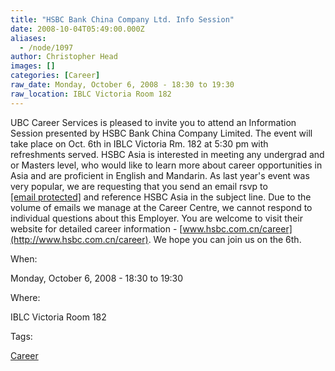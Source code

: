 ```yaml
---
title: "HSBC Bank China Company Ltd. Info Session"
date: 2008-10-04T05:49:00.000Z
aliases:
  - /node/1097
author: Christopher Head
images: []
categories: [Career]
raw_date: Monday, October 6, 2008 - 18:30 to 19:30
raw_location: IBLC Victoria Room 182
---
```


UBC Career Services is pleased to invite you to attend an Information Session presented by HSBC Bank China Company Limited. The event will take place on Oct. 6th in IBLC Victoria Rm. 182 at 5:30 pm with refreshments served. HSBC Asia is interested in meeting any undergrad and or Masters level, who would like to learn more about career opportunities in Asia and are proficient in English and Mandarin.
As last year's event was very popular, we are requesting that you send an email rsvp to [\[email protected\]](/cdn-cgi/l/email-protection#553634273030277b263027233c363026152037367b3634) and reference HSBC Asia in the subject line.
Due to the volume of emails we manage at the Career Centre, we cannot respond to individual questions about this Employer. You are welcome to visit their website for detailed career information - [www.hsbc.com.cn/career](http://www.hsbc.com.cn/career). We hope you can join us on the 6th.

When: 

Monday, October 6, 2008 - 18:30 to 19:30

Where: 

IBLC Victoria Room 182

Tags: 

[Career](/career)
